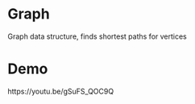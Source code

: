 # Graph
Graph data structure, finds shortest paths for vertices

<h1>Demo</h1>
https://youtu.be/gSuFS_QOC9Q

